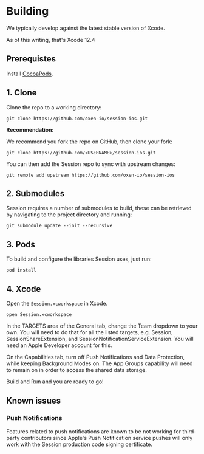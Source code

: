 # Building

We typically develop against the latest stable version of Xcode.

As of this writing, that's Xcode 12.4

## Prerequistes

Install [CocoaPods](https://guides.cocoapods.org/using/getting-started.html).

## 1. Clone

Clone the repo to a working directory:

```
git clone https://github.com/oxen-io/session-ios.git
```

**Recommendation:**

We recommend you fork the repo on GitHub, then clone your fork:

```
git clone https://github.com/<USERNAME>/session-ios.git
```

You can then add the Session repo to sync with upstream changes:

```
git remote add upstream https://github.com/oxen-io/session-ios
```

## 2. Submodules

Session requires a number of submodules to build, these can be retrieved by navigating to the project directory and running:

```
git submodule update --init --recursive
```

## 3. Pods

To build and configure the libraries Session uses, just run:

```
pod install
```

## 4. Xcode

Open the `Session.xcworkspace` in Xcode.

```
open Session.xcworkspace
```

In the TARGETS area of the General tab, change the Team dropdown to
your own. You will need to do that for all the listed targets, e.g.
Session, SessionShareExtension, and SessionNotificationServiceExtension. You
will need an Apple Developer account for this.

On the Capabilities tab, turn off Push Notifications and Data Protection,
while keeping Background Modes on. The App Groups capability will need to
remain on in order to access the shared data storage.

Build and Run and you are ready to go!

## Known issues

### Push Notifications
Features related to push notifications are known to be not working for
third-party contributors since Apple's Push Notification service pushes
will only work with the Session production code signing
certificate.

